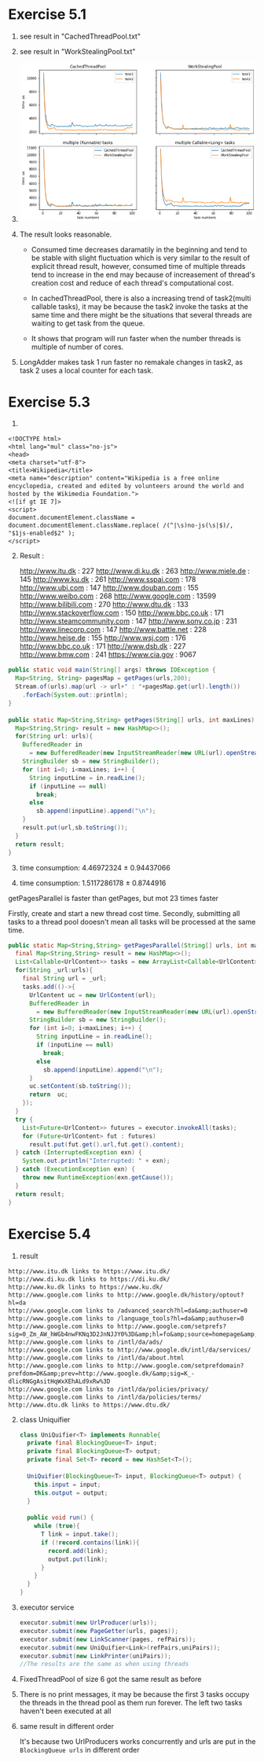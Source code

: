 # Exercise 5.1

1. see result in "CachedThreadPool.txt"

2. see result in "WorkStealingPool.txt"

3. ![a5.png](a5.png)

4. The result looks reasonable.

   * Consumed time decreases daramatily in the beginning and tend to be stable with slight fluctuation which is very similar to the result of explicit thread result, however, consumed time of multiple threads tend to increase in the end may because of increasement of thread's creation cost and reduce of each thread's computational cost. 
   * In cachedThreadPool, there is also a increasing trend of task2(multi callable tasks), it may be because the task2 invoke the tasks at the same time and there might be the situations that several threads are waiting to get task from the queue.

   * It shows that program will run faster when the number threads is multiple of number of cores.

5. LongAdder makes task 1 run faster no remakale changes in task2, as task 2 uses a local counter for each task.



# Exercise 5.3

1.  

   ```
   <!DOCTYPE html>
   <html lang="mul" class="no-js">
   <head>
   <meta charset="utf-8">
   <title>Wikipedia</title>
   <meta name="description" content="Wikipedia is a free online encyclopedia, created and edited by volunteers around the world and hosted by the Wikimedia Foundation.">
   <![if gt IE 7]>
   <script>
   document.documentElement.className = document.documentElement.className.replace( /(^|\s)no-js(\s|$)/, "$1js-enabled$2" );
   </script>
   ```

2.  Result :

    http://www.itu.dk : 227
   http://www.di.ku.dk : 263
   http://www.miele.de : 145
   http://www.ku.dk : 261
   http://www.sspai.com : 178
   http://www.ubi.com : 147
   http://www.douban.com : 155
   http://www.weibo.com : 268
   http://www.google.com : 13599
   http://www.bilibili.com : 270
   http://www.dtu.dk : 133
   http://www.stackoverflow.com : 150
   http://www.bbc.co.uk : 171
   http://www.steamcommunity.com : 147
   http://www.sony.co.jp : 231
   http://www.linecorp.com : 147
   http://www.battle.net : 228
   http://www.heise.de : 155
   http://www.wsj.com : 176
   http://www.bbc.co.uk : 171
   http://www.dsb.dk : 227
   http://www.bmw.com : 241
   https://www.cia.gov : 9067

   ```java
   public static void main(String[] args) throws IOException {
     Map<String, String> pagesMap = getPages(urls,200);
     Stream.of(urls).map(url -> url+" : "+pagesMap.get(url).length())
       .forEach(System.out::println);
   }
   
   public static Map<String,String> getPages(String[] urls, int maxLines) throws IOException {
     Map<String,String> result = new HashMap<>();
     for(String url: urls){
       BufferedReader in
         = new BufferedReader(new InputStreamReader(new URL(url).openStream())) ;
       StringBuilder sb = new StringBuilder();
       for (int i=0; i<maxLines; i++) {
         String inputLine = in.readLine();
         if (inputLine == null)
           break;
         else
           sb.append(inputLine).append("\n");
       }
       result.put(url,sb.toString());
     }
     return result;
   }
   ```

3.   time consumption:  4.46972324 ± 0.94437066

4.  time consumption:  1.5117286178 ± 0.8744916

   getPagesParallel is faster than getPages, but mot 23 times faster

   Firstly, create and start a new thread cost time. Secondly, submitting all tasks to a thread pool dooesn't mean all tasks will be processed at the same time.

   ```java
   public static Map<String,String> getPagesParallel(String[] urls, int maxLines) throws IOException {
     final Map<String,String> result = new HashMap<>();
     List<Callable<UrlContent>> tasks = new ArrayList<Callable<UrlContent>>();
     for(String _url:urls){
       final String url = _url;
       tasks.add(()->{
         UrlContent uc = new UrlContent(url);
         BufferedReader in
           = new BufferedReader(new InputStreamReader(new URL(url).openStream())) ;
         StringBuilder sb = new StringBuilder();
         for (int i=0; i<maxLines; i++) {
           String inputLine = in.readLine();
           if (inputLine == null)
             break;
           else
             sb.append(inputLine).append("\n");
         }
         uc.setContent(sb.toString());
         return  uc;
       });
     }
     try {
       List<Future<UrlContent>> futures = executor.invokeAll(tasks);
       for (Future<UrlContent> fut : futures)
         result.put(fut.get().url,fut.get().content);
     } catch (InterruptedException exn) {
       System.out.println("Interrupted: " + exn);
     } catch (ExecutionException exn) {
       throw new RuntimeException(exn.getCause());
     }
     return result;
   }
   ```

   

# Exercise 5.4

1.  result

   ```
   http://www.itu.dk links to https://www.itu.dk/
   http://www.di.ku.dk links to https://di.ku.dk/
   http://www.ku.dk links to https://www.ku.dk/
   http://www.google.com links to http://www.google.dk/history/optout?hl=da
   http://www.google.com links to /advanced_search?hl=da&amp;authuser=0
   http://www.google.com links to /language_tools?hl=da&amp;authuser=0
   http://www.google.com links to http://www.google.com/setprefs?sig=0_Zm_AW_hWGb4nwFKNq3D2JnNJJY0%3D&amp;hl=fo&amp;source=homepage&amp;sa=X&amp;ved=0ahUKEwjywPHTy_PkAhXClIsKHaCACiAQ2ZgBCAU
   http://www.google.com links to /intl/da/ads/
   http://www.google.com links to http://www.google.dk/intl/da/services/
   http://www.google.com links to /intl/da/about.html
   http://www.google.com links to http://www.google.com/setprefdomain?prefdom=DK&amp;prev=http://www.google.dk/&amp;sig=K_-dlicRNGgAsitHqWxXEhALd9xRw%3D
   http://www.google.com links to /intl/da/policies/privacy/
   http://www.google.com links to /intl/da/policies/terms/
   http://www.dtu.dk links to https://www.dtu.dk/
   ```

   

2. class Uniquifier<T> 

   ```java
   class UniQuifier<T> implements Runnable{
     private final BlockingQueue<T> input;
     private final BlockingQueue<T> output;
     private final Set<T> record = new HashSet<T>();
   
     UniQuifier(BlockingQueue<T> input, BlockingQueue<T> output) {
       this.input = input;
       this.output = output;
     }
   
     public void run() {
       while (true){
         T link = input.take();
         if (!record.contains(link)){
           record.add(link);
           output.put(link);
         }
       }
     }
   }
   ```

3. executor service

   ```java
   executor.submit(new UrlProducer(urls));
   executor.submit(new PageGetter(urls, pages));
   executor.submit(new LinkScanner(pages, refPairs));
   executor.submit(new UniQuifier<Link>(refPairs,uniPairs));
   executor.submit(new LinkPrinter(uniPairs));
   //The results are the same as when using threads
   ```

4. FixedThreadPool of size 6 got the same result as before

5. There is no print messages, it may be because the first 3 tasks occupy the threads in the thread pool as them run forever. The left two tasks haven't been executed at all

6. same result in different order

   It's because two UrlProducers works concurrently and urls are put in the `BlockingQueue urls` in different order

   